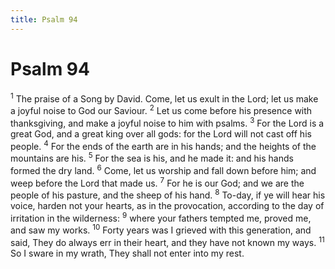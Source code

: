 ```yaml
---
title: Psalm 94
---
```

# Psalm 94

<sup>1</sup> The praise of a Song by David. Come, let us exult in the Lord; let us make a joyful noise to God our Saviour. <sup>2</sup> Let us come before his presence with thanksgiving, and make a joyful noise to him with psalms. <sup>3</sup> For the Lord is a great God, and a great king over all gods: for the Lord will not cast off his people. <sup>4</sup> For the ends of the earth are in his hands; and the heights of the mountains are his. <sup>5</sup> For the sea is his, and he made it: and his hands formed the dry land. <sup>6</sup> Come, let us worship and fall down before him; and weep before the Lord that made us. <sup>7</sup> For he is our God; and we are the people of his pasture, and the sheep of his hand. <sup>8</sup> To-day, if ye will hear his voice, harden not your hearts, as in the provocation, according to the day of irritation in the wilderness: <sup>9</sup> where your fathers tempted me, proved me, and saw my works. <sup>10</sup> Forty years was I grieved with this generation, and said, They do always err in their heart, and they have not known my ways. <sup>11</sup> So I sware in my wrath, They shall not enter into my rest. 
